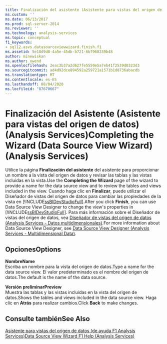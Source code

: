 ```yaml
---
title: Finalización del asistente (Asistente para vistas del origen de datos) (Analysis Services) | Microsoft Docs
ms.custom: ''
ms.date: 06/13/2017
ms.prod: sql-server-2014
ms.reviewer: ''
ms.technology: analysis-services
ms.topic: conceptual
f1_keywords:
- sql12.asvs.datasourceviewwizard.finish.f1
ms.assetid: 5e18d9d8-4a5e-45db-b721-6b7968239b48
author: minewiskan
ms.author: owend
ms.openlocfilehash: 2eac3b37a2d627fe5550e5a7eb41f2539d0323d3
ms.sourcegitcommit: ad4d92dce894592a259721a1571b1d8736abacdb
ms.translationtype: MT
ms.contentlocale: es-ES
ms.lasthandoff: 08/04/2020
ms.locfileid: "87670667"
---
```

# <a name="completing-the-wizard-data-source-view-wizard-analysis-services"></a><span data-ttu-id="342c1-102">Finalización del Asistente (Asistente para vistas del origen de datos) (Analysis Services)</span><span class="sxs-lookup"><span data-stu-id="342c1-102">Completing the Wizard (Data Source View Wizard) (Analysis Services)</span></span>
  <span data-ttu-id="342c1-103">Utilice la página **Finalización del asistente** del asistente para proporcionar un nombre a la vista del origen de datos y revisar las tablas y las vistas incluidas en la vista.</span><span class="sxs-lookup"><span data-stu-id="342c1-103">Use the **Completing the Wizard** page of the wizard to provide a name for the data source view and to review the tables and views included in the view.</span></span> <span data-ttu-id="342c1-104">Cuando haga clic en **Finalizar**, puede utilizar el Diseñador de vistas del origen de datos para cambiar las propiedades de la vista en [!INCLUDE[ssBIDevStudioFull](../includes/ssbidevstudiofull-md.md)].</span><span class="sxs-lookup"><span data-stu-id="342c1-104">After you click **Finish**, you can use Data Source View Designer to change the view's properties in [!INCLUDE[ssBIDevStudioFull](../includes/ssbidevstudiofull-md.md)].</span></span> <span data-ttu-id="342c1-105">Para más información sobre el Diseñador de vistas del origen de datos, vea [Diseñador de vistas del origen de datos &#40;Analysis Services - Datos multidimensionales&#41;](data-source-view-designer-analysis-services-multidimensional-data.md).</span><span class="sxs-lookup"><span data-stu-id="342c1-105">For more information about Data Source View Designer, see [Data Source View Designer &#40;Analysis Services - Multidimensional Data&#41;](data-source-view-designer-analysis-services-multidimensional-data.md).</span></span>  
  
## <a name="options"></a><span data-ttu-id="342c1-106">Opciones</span><span class="sxs-lookup"><span data-stu-id="342c1-106">Options</span></span>  
 <span data-ttu-id="342c1-107">**Nombre**</span><span class="sxs-lookup"><span data-stu-id="342c1-107">**Name**</span></span>  
 <span data-ttu-id="342c1-108">Escriba un nombre para la vista del origen de datos.</span><span class="sxs-lookup"><span data-stu-id="342c1-108">Type a name for the data source view.</span></span> <span data-ttu-id="342c1-109">El valor predeterminado es el nombre del origen de datos.</span><span class="sxs-lookup"><span data-stu-id="342c1-109">The default is the name of the data source.</span></span>  
  
 <span data-ttu-id="342c1-110">**Versión preliminar**</span><span class="sxs-lookup"><span data-stu-id="342c1-110">**Preview**</span></span>  
 <span data-ttu-id="342c1-111">Muestra las tablas y las vistas incluidas en la vista del origen de datos.</span><span class="sxs-lookup"><span data-stu-id="342c1-111">Shows the tables and views included in the data source view.</span></span> <span data-ttu-id="342c1-112">Haga clic en **Atrás** para realizar cambios.</span><span class="sxs-lookup"><span data-stu-id="342c1-112">Click **Back** to make changes.</span></span>  
  
## <a name="see-also"></a><span data-ttu-id="342c1-113">Consulte también</span><span class="sxs-lookup"><span data-stu-id="342c1-113">See Also</span></span>  
 [<span data-ttu-id="342c1-114">Asistente para vistas del origen de datos &#40;de ayuda F1 Analysis Services&#41;</span><span class="sxs-lookup"><span data-stu-id="342c1-114">Data Source View Wizard F1 Help &#40;Analysis Services&#41;</span></span>](data-source-view-wizard-f1-help-analysis-services.md)  
  
  
